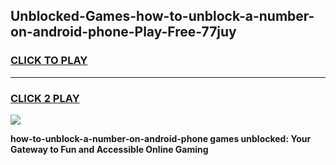 
## Unblocked-Games-how-to-unblock-a-number-on-android-phone-Play-Free-77juy
<h3>
<a href="https://premium76.site?title=how-to-unblock-a-number-on-android-phone&ref=20M">CLICK TO PLAY</a></h3>
<hr>

<h3>
<a href="https://premium76.site?title=how-to-unblock-a-number-on-android-phone&ref=20M">CLICK 2 PLAY</a>
  
</h3>

<a href="https://premium76.site?title=how-to-unblock-a-number-on-android-phone&ref=19M"><img src="https://clearcache.store/games.png"></a>


**how-to-unblock-a-number-on-android-phone games unblocked: Your Gateway to Fun and Accessible Online Gaming**
